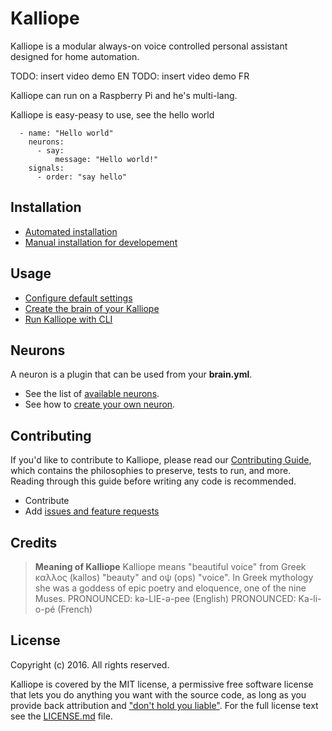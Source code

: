 # Kalliope

Kalliope is a modular always-on voice controlled personal assistant designed for home automation.

TODO: insert video demo EN
TODO: insert video demo FR

Kalliope can run on a Raspberry Pi and he's multi-lang.

Kalliope is easy-peasy to use, see the hello world
```
  - name: "Hello world"
    neurons:      
      - say:
          message: "Hello world!"
    signals:
      - order: "say hello"
```


## Installation

- [Automated installation](Docs/automated_install.md)
- [Manual installation for developement](Docs/dev_env_install.md)

## Usage

- [Configure default settings](Docs/settings.md)
- [Create the brain of your Kalliope](Docs/brain.md)
- [Run Kalliope with CLI](Docs/kalliope_cli.md)

## Neurons

A neuron is a plugin that can be used from your **brain.yml**. 

- See the list of [available neurons](Docs/neuron_list.md).
- See how to [create your own neuron](Docs/contributing.md).


## Contributing

If you'd like to contribute to Kalliope, please read our [Contributing Guide](Docs/contributing.md), which contains the philosophies to preserve, tests to run, and more. 
Reading through this guide before writing any code is recommended.

- Contribute
- Add [issues and feature requests](../../issues)

## Credits

> **Meaning of Kalliope** Kalliope means "beautiful voice" from Greek καλλος (kallos) "beauty" and οψ (ops) "voice". 
In Greek mythology she was a goddess of epic poetry and eloquence, one of the nine Muses.
PRONOUNCED: kə-LIE-ə-pee (English) 
PRONOUNCED: Ka-li-o-pé (French)

## License

Copyright (c) 2016. All rights reserved.

Kalliope is covered by the MIT license, a permissive free software license that lets you do anything you want with the source code, 
as long as you provide back attribution and ["don't hold you liable"](http://choosealicense.com/). For the full license text see the [LICENSE.md](LICENSE.md) file.